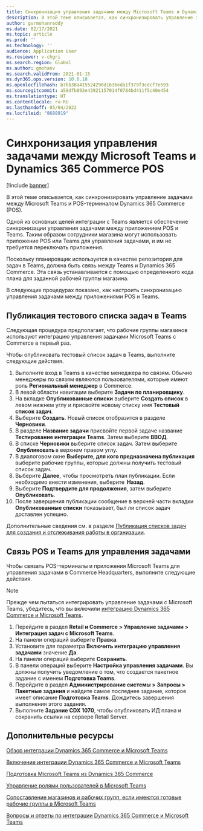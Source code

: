 ```yaml
---
title: Синхронизация управления задачами между Microsoft Teams и Dynamics 365 Commerce POS
description: В этой теме описывается, как синхронизировать управление задачами между Microsoft Teams и POS-терминалом Dynamics 365 Commerce (POS).
author: gvrmohanreddy
ms.date: 02/17/2021
ms.topic: article
ms.prod: ''
ms.technology: ''
audience: Application User
ms.reviewer: v-chgri
ms.search.region: Global
ms.author: gmohanv
ms.search.validFrom: 2021-01-15
ms.dyn365.ops.version: 10.0.18
ms.openlocfilehash: b7bb38a415524290d1636eda1f379f3cdcf7e593
ms.sourcegitcommit: a58dfb892e43921157014f0784bd411f5c40e454
ms.translationtype: HT
ms.contentlocale: ru-RU
ms.lasthandoff: 05/04/2022
ms.locfileid: "8688919"
---
```

# <a name="synchronize-task-management-between-microsoft-teams-and-dynamics-365-commerce-pos"></a>Синхронизация управления задачами между Microsoft Teams и Dynamics 365 Commerce POS

[!include [banner](includes/banner.md)]

В этой теме описывается, как синхронизировать управление задачами между Microsoft Teams и POS-терминалом Dynamics 365 Commerce (POS).

Одной из основных целей интеграции с Teams является обеспечение синхронизации управления задачами между приложением POS и Teams. Таким образом сотрудники магазина могут использовать приложение POS или Teams для управления задачами, и им не требуется переключать приложения.

Поскольку планировщик используется в качестве репозитория для задач в Teams, должна быть связь между Teams и Dynamics 365 Commerce. Эта связь устанавливается с помощью определенного кода плана для заданной рабочей группы магазина.

В следующих процедурах показано, как настроить синхронизацию управления задачами между приложениями POS и Teams.

## <a name="publish-a-test-task-list-in-teams"></a>Публикация тестового списка задач в Teams

Следующая процедура предполагает, что рабочие группы магазинов используют интеграцию управления задачами Microsoft Teams с Commerce в первый раз.

Чтобы опубликовать тестовый список задач в Teams, выполните следующие действия.

1. Выполните вход в Teams в качестве менеджера по связям. Обычно менеджеры по связям являются пользователями, которые имеют роль **Региональный менеджер** в Commerce.
1. В левой области навигации выберите **Задачи по планировщику**.
1. На вкладке **Опубликованные списки** выберите **Создать список** в левом нижнем углу и присвойте новому списку имя **Тестовый список задач**.
1. Выберите **Создать**. Новый список отобразится в разделе **Черновики**.
1. В разделе **Название задачи** присвойте первой задаче название **Тестирование интеграции Teams**. Затем выберите **ВВОД**.
1. В списке **Черновики** выберите список задач. Затем выберите  **Опубликовать** в верхнем правом углу.
1. В диалоговом окне **Выберите, для кого предназначена публикация** выберите рабочие группы, которые должны получить тестовый список задач.
1. Выберите **Далее**, чтобы просмотреть план публикации. Если необходимо внести изменения, выберите  **Назад**. 
1. Выберите **Подтвердите для продолжения**, затем выберите **Опубликовать**.
1. После завершения публикации сообщение в верхней части вкладки **Опубликованные списки** показывает, был ли список задач доставлен успешно.

Дополнительные сведения см. в разделе [Публикация списков задач для создания и отслеживания работы в организации](https://support.microsoft.com/office/publish-task-lists-to-create-and-track-work-in-your-organization-095409b3-f5af-40aa-9f9e-339b54e705df).

## <a name="link-pos-and-teams-for-task-management"></a>Связь POS и Teams для управления задачами

Чтобы связать POS-терминалы и приложения Microsoft Teams для управления задачами в Commerce Headquarters, выполните следующие действия.

> [!NOTE]
> Прежде чем пытаться интегрировать управление задачами с Microsoft Teams, убедитесь, что вы включили [интеграцию Dynamics 365 Commerce и Microsoft Teams](enable-teams-integration.md). 

1. Перейдите в раздел **Retail и Commerce \> Управление задачами \> Интеграция задач с Microsoft Teams**.
1. На панели операций выберите **Правка**.
1. Установите для параметра **Включить интеграцию управления задачами** значение **Да**.
1. На панели операций выберите **Сохранить**.
1. В панели операций выберите **Настройка управления задачами**. Вы должны получить уведомление о том, что создается пакетное задание с именем **Подготовка Teams**.
1. Перейдите в раздел **Администрирование системы \> Запросы \> Пакетные задания** и найдите самое последнее задание, которое имеет описание **Подготовка Teams**. Дождитесь завершения выполнения этого задания.
1. Выполните **Задание CDX 1070**, чтобы опубликовать ИД плана и сохранить ссылки на сервере Retail Server.

## <a name="additional-resources"></a>Дополнительные ресурсы

[Обзор интеграции Dynamics 365 Commerce и Microsoft Teams](commerce-teams-integration.md)

[Включение интеграции Dynamics 365 Commerce и Microsoft Teams](enable-teams-integration.md)

[Подготовка Microsoft Teams из Dynamics 365 Commerce](provision-teams-from-commerce.md)

[Управление ролями пользователей в Microsoft Teams](manage-user-roles-teams.md)

[Сопоставление магазинов и рабочих групп, если имеются готовые рабочие группы в Microsoft Teams](map-stores-existing-teams.md)

[Вопросы и ответы по интеграции Dynamics 365 Commerce и Microsoft Teams](teams-integration-faq.md)
